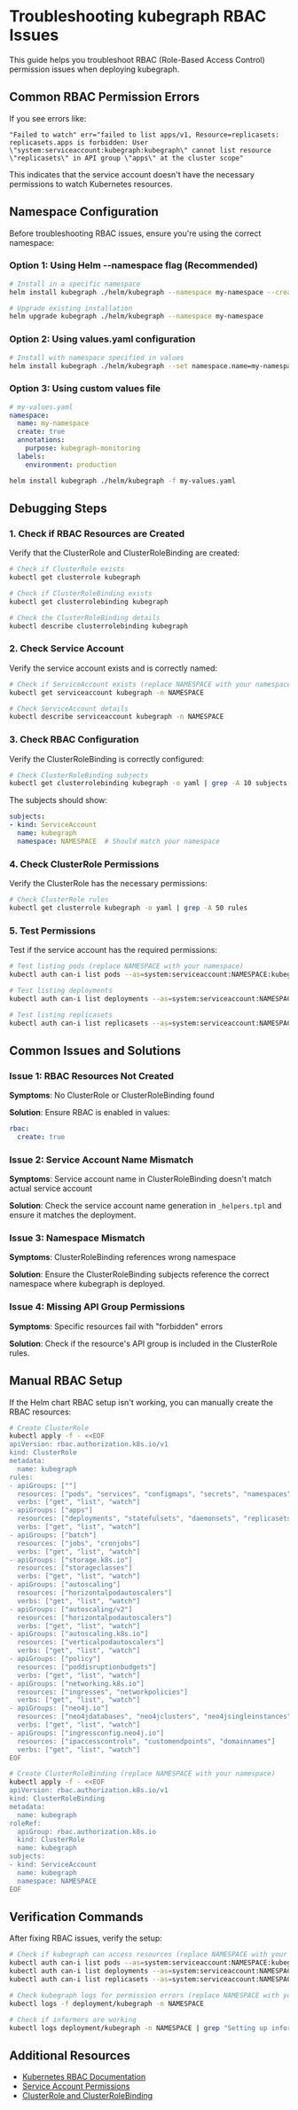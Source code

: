 # Troubleshooting kubegraph RBAC Issues

This guide helps you troubleshoot RBAC (Role-Based Access Control) permission issues when deploying kubegraph.

## Common RBAC Permission Errors

If you see errors like:
```
"Failed to watch" err="failed to list apps/v1, Resource=replicasets: replicasets.apps is forbidden: User \"system:serviceaccount:kubegraph:kubegraph\" cannot list resource \"replicasets\" in API group \"apps\" at the cluster scope"
```

This indicates that the service account doesn't have the necessary permissions to watch Kubernetes resources.

## Namespace Configuration

Before troubleshooting RBAC issues, ensure you're using the correct namespace:

### Option 1: Using Helm --namespace flag (Recommended)
```bash
# Install in a specific namespace
helm install kubegraph ./helm/kubegraph --namespace my-namespace --create-namespace

# Upgrade existing installation
helm upgrade kubegraph ./helm/kubegraph --namespace my-namespace
```

### Option 2: Using values.yaml configuration
```bash
# Install with namespace specified in values
helm install kubegraph ./helm/kubegraph --set namespace.name=my-namespace --set namespace.create=true
```

### Option 3: Using custom values file
```yaml
# my-values.yaml
namespace:
  name: my-namespace
  create: true
  annotations:
    purpose: kubegraph-monitoring
  labels:
    environment: production
```
```bash
helm install kubegraph ./helm/kubegraph -f my-values.yaml
```

## Debugging Steps

### 1. Check if RBAC Resources are Created

Verify that the ClusterRole and ClusterRoleBinding are created:

```bash
# Check if ClusterRole exists
kubectl get clusterrole kubegraph

# Check if ClusterRoleBinding exists
kubectl get clusterrolebinding kubegraph

# Check the ClusterRoleBinding details
kubectl describe clusterrolebinding kubegraph
```

### 2. Check Service Account

Verify the service account exists and is correctly named:

```bash
# Check if ServiceAccount exists (replace NAMESPACE with your namespace)
kubectl get serviceaccount kubegraph -n NAMESPACE

# Check ServiceAccount details
kubectl describe serviceaccount kubegraph -n NAMESPACE
```

### 3. Check RBAC Configuration

Verify the ClusterRoleBinding is correctly configured:

```bash
# Check ClusterRoleBinding subjects
kubectl get clusterrolebinding kubegraph -o yaml | grep -A 10 subjects
```

The subjects should show:
```yaml
subjects:
- kind: ServiceAccount
  name: kubegraph
  namespace: NAMESPACE  # Should match your namespace
```

### 4. Check ClusterRole Permissions

Verify the ClusterRole has the necessary permissions:

```bash
# Check ClusterRole rules
kubectl get clusterrole kubegraph -o yaml | grep -A 50 rules
```

### 5. Test Permissions

Test if the service account has the required permissions:

```bash
# Test listing pods (replace NAMESPACE with your namespace)
kubectl auth can-i list pods --as=system:serviceaccount:NAMESPACE:kubegraph

# Test listing deployments
kubectl auth can-i list deployments --as=system:serviceaccount:NAMESPACE:kubegraph

# Test listing replicasets
kubectl auth can-i list replicasets --as=system:serviceaccount:NAMESPACE:kubegraph
```

## Common Issues and Solutions

### Issue 1: RBAC Resources Not Created

**Symptoms**: No ClusterRole or ClusterRoleBinding found

**Solution**: Ensure RBAC is enabled in values:

```yaml
rbac:
  create: true
```

### Issue 2: Service Account Name Mismatch

**Symptoms**: Service account name in ClusterRoleBinding doesn't match actual service account

**Solution**: Check the service account name generation in `_helpers.tpl` and ensure it matches the deployment.

### Issue 3: Namespace Mismatch

**Symptoms**: ClusterRoleBinding references wrong namespace

**Solution**: Ensure the ClusterRoleBinding subjects reference the correct namespace where kubegraph is deployed.

### Issue 4: Missing API Group Permissions

**Symptoms**: Specific resources fail with "forbidden" errors

**Solution**: Check if the resource's API group is included in the ClusterRole rules.

## Manual RBAC Setup

If the Helm chart RBAC setup isn't working, you can manually create the RBAC resources:

```bash
# Create ClusterRole
kubectl apply -f - <<EOF
apiVersion: rbac.authorization.k8s.io/v1
kind: ClusterRole
metadata:
  name: kubegraph
rules:
- apiGroups: [""]
  resources: ["pods", "services", "configmaps", "secrets", "namespaces", "serviceaccounts", "persistentvolumes", "persistentvolumeclaims", "endpoints", "events", "limitranges"]
  verbs: ["get", "list", "watch"]
- apiGroups: ["apps"]
  resources: ["deployments", "statefulsets", "daemonsets", "replicasets"]
  verbs: ["get", "list", "watch"]
- apiGroups: ["batch"]
  resources: ["jobs", "cronjobs"]
  verbs: ["get", "list", "watch"]
- apiGroups: ["storage.k8s.io"]
  resources: ["storageclasses"]
  verbs: ["get", "list", "watch"]
- apiGroups: ["autoscaling"]
  resources: ["horizontalpodautoscalers"]
  verbs: ["get", "list", "watch"]
- apiGroups: ["autoscaling/v2"]
  resources: ["horizontalpodautoscalers"]
  verbs: ["get", "list", "watch"]
- apiGroups: ["autoscaling.k8s.io"]
  resources: ["verticalpodautoscalers"]
  verbs: ["get", "list", "watch"]
- apiGroups: ["policy"]
  resources: ["poddisruptionbudgets"]
  verbs: ["get", "list", "watch"]
- apiGroups: ["networking.k8s.io"]
  resources: ["ingresses", "networkpolicies"]
  verbs: ["get", "list", "watch"]
- apiGroups: ["neo4j.io"]
  resources: ["neo4jdatabases", "neo4jclusters", "neo4jsingleinstances", "neo4jroles", "backupschedules"]
  verbs: ["get", "list", "watch"]
- apiGroups: ["ingressconfig.neo4j.io"]
  resources: ["ipaccesscontrols", "customendpoints", "domainnames"]
  verbs: ["get", "list", "watch"]
EOF

# Create ClusterRoleBinding (replace NAMESPACE with your namespace)
kubectl apply -f - <<EOF
apiVersion: rbac.authorization.k8s.io/v1
kind: ClusterRoleBinding
metadata:
  name: kubegraph
roleRef:
  apiGroup: rbac.authorization.k8s.io
  kind: ClusterRole
  name: kubegraph
subjects:
- kind: ServiceAccount
  name: kubegraph
  namespace: NAMESPACE
EOF
```

## Verification Commands

After fixing RBAC issues, verify the setup:

```bash
# Check if kubegraph can access resources (replace NAMESPACE with your namespace)
kubectl auth can-i list pods --as=system:serviceaccount:NAMESPACE:kubegraph
kubectl auth can-i list deployments --as=system:serviceaccount:NAMESPACE:kubegraph
kubectl auth can-i list replicasets --as=system:serviceaccount:NAMESPACE:kubegraph

# Check kubegraph logs for permission errors (replace NAMESPACE with your namespace)
kubectl logs -f deployment/kubegraph -n NAMESPACE

# Check if informers are working
kubectl logs deployment/kubegraph -n NAMESPACE | grep "Setting up informer"
```

## Additional Resources

- [Kubernetes RBAC Documentation](https://kubernetes.io/docs/reference/access-authn-authz/rbac/)
- [Service Account Permissions](https://kubernetes.io/docs/tasks/configure-pod-container/configure-service-account/)
- [ClusterRole and ClusterRoleBinding](https://kubernetes.io/docs/reference/access-authn-authz/rbac/#clusterrole-and-clusterrolebinding) 
